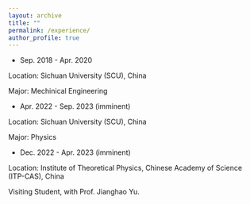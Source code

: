 ```yaml
---
layout: archive
title: ""
permalink: /experience/
author_profile: true
---
```

- Sep. 2018 - Apr. 2020

Location: Sichuan University (SCU), China

Major: Mechinical Engineering

- Apr. 2022 - Sep. 2023 (imminent)

Location: Sichuan University (SCU), China

Major: Physics

- Dec. 2022 - Apr. 2023 (imminent)

Location: Institute of Theoretical Physics, Chinese Academy of Science (ITP-CAS), China

Visiting Student, with Prof. Jianghao Yu.




